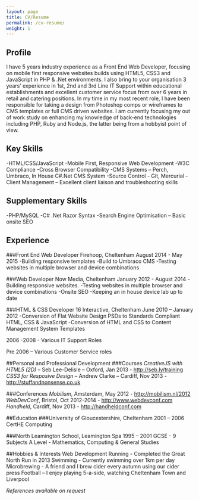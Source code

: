 ```yaml
---
layout: page
title: CV/Resume
permalink: /cv-resume/
weight: 1
---
```

 ## Profile
 I have 5 years industry experience as a Front End Web Developer, focusing on mobile first responsive websites builds using HTML5, CSS3 and JavaScript in PHP & .Net environments. I also bring to your organisation 3 years’ experience in 1st, 2nd and 3rd Line IT Support within educational establishments and excellent customer service focus from over 6 years in retail and catering positions. In my time in my most recent role, I have been responsible for taking a design from Photoshop comps or wireframes to CMS templates or full CMS driven websites. I am currently focusing my out of work study on enhancing my knowledge of back-end technologies including PHP, Ruby and Node.js, the latter being from a hobbyist point of view.

## Key Skills
-HTML/CSS/JavaScript
-Mobile First, Responsive Web Development
-W3C Compliance
-Cross Browser Compatibility
-CMS Systems – Perch, Umbraco, In House C#.Net CMS System
-Source Control - Git, Mercurial
-Client Management – Excellent client liaison and troubleshooting skills

## Supplementary Skills
-PHP/MySQL
-C# .Net Razor Syntax
-Search Engine Optimisation – Basic onsite SEO  

## Experience  
###Front End Web Developer
Firehoop, Cheltenham
August 2014 - May 2015
-Building responsive templates
-Build to Umbraco CMS
-Testing websites in multiple browser and device combinations

###Web Developer
Now Media, Cheltenham
January 2012 - August 2014
-Building responsive websites.
-Testing websites in multiple browser and device combinations
-Onsite SEO
-Keeping an in house device lab up to date 


###HTML & CSS Developer
16 Interactive, Cheltenham
June 2010 – January 2012
-Conversion of Flat Website Design PSDs to Standards Compliant HTML, CSS & JavaScript
-Conversion of HTML and CSS to Content Management System Templates

2006 -2008 - Various IT Support Roles

Pre 2006 – Various Customer Service roles

##Personal and Professional Development 
###Courses
*CreativeJS with HTML5 (2D)* – Seb Lee-Delisle – Oxford, Jan 2013 - http://seb.ly/training
*CSS3 for Resposive Design* – Andrew Clarke – Cardiff, Nov 2013 - http://stuffandnonsense.co.uk

###Conferences
*Mobilism*, Amsterdam, May 2012 - http://mobilism.nl/2012
*WebDevConf*, Bristol, Oct 2012-2014 - http://www.webdevconf.com
*Handheld*, Cardiff, Nov 2013 - http://handheldconf.com

##Education
###University of Gloucestershire, Cheltenham
2001 – 2006
CertHE Computing

###North Leamington School, Leamington Spa
1995 – 2001
GCSE - 9 Subjects
A Level - Mathematics, Computing & General Studies

##Hobbies & Interests
Web Development
Running - Completed the Great North Run in 2013
Swimming - Currently swimming over 1km per day
Microbrewing - A friend and I brew cider every autumn using our cider press
Football – I enjoy playing 5-a-side, watching Cheltenham Town and Liverpool 

*References available on request*
